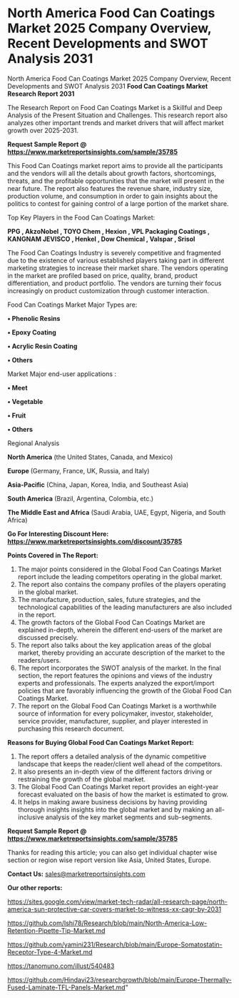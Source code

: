 # North America Food Can Coatings Market 2025 Company Overview, Recent Developments and SWOT Analysis 2031
North America Food Can Coatings Market 2025 Company Overview, Recent Developments and SWOT Analysis 2031
<strong>Food Can Coatings Market Research Report 2031</strong>

The Research Report on Food Can Coatings Market is a Skillful and Deep Analysis of the Present Situation and Challenges. This research report also analyzes other important trends and market drivers that will affect market growth over 2025-2031.

<strong>Request Sample Report @ <a href=https://www.marketreportsinsights.com/sample/35785>https://www.marketreportsinsights.com/sample/35785</a></strong>

This Food Can Coatings market report aims to provide all the participants and the vendors will all the details about growth factors, shortcomings, threats, and the profitable opportunities that the market will present in the near future. The report also features the revenue share, industry size, production volume, and consumption in order to gain insights about the politics to contest for gaining control of a large portion of the market share.

Top Key Players in the Food Can Coatings Market:

<strong>PPG , AkzoNobel , TOYO Chem , Hexion , VPL Packaging Coatings , KANGNAM JEVISCO , Henkel , Dow Chemical , Valspar , Srisol</strong>

The Food Can Coatings Industry is severely competitive and fragmented due to the existence of various established players taking part in different marketing strategies to increase their market share. The vendors operating in the market are profiled based on price, quality, brand, product differentiation, and product portfolio. The vendors are turning their focus increasingly on product customization through customer interaction.

Food Can Coatings Market Major Types are:

<strong>•  Phenolic Resins 

•  Epoxy Coating 

•  Acrylic Resin Coating 

•  Others</strong>

Market Major end-user applications :

<strong>•  Meet 

•  Vegetable 

•  Fruit 

•  Others</strong>

Regional Analysis

</u><strong><b>North America</b></strong> (the United States, Canada, and Mexico)

<strong><b>Europe </b></strong>(Germany, France, UK, Russia, and Italy)

<strong><b>Asia-Pacific</b></strong> (China, Japan, Korea, India, and Southeast Asia)

<strong><b>South America</b></strong> (Brazil, Argentina, Colombia, etc.)

<strong><b>The Middle East and Africa</b></strong> (Saudi Arabia, UAE, Egypt, Nigeria, and South Africa)

<strong>Go For Interesting Discount Here: <a href=https://www.marketreportsinsights.com/discount/35785>https://www.marketreportsinsights.com/discount/35785</a></strong>

<strong>Points Covered in The Report:</strong>
<ol>
  <li>The major points considered in the Global Food Can Coatings Market report include the leading competitors operating in the global market.</li>
  <li>The report also contains the company profiles of the players operating in the global market.</li>
  <li>The manufacture, production, sales, future strategies, and the technological capabilities of the leading manufacturers are also included in the report.</li>
  <li>The growth factors of the Global Food Can Coatings Market are explained in-depth, wherein the different end-users of the market are discussed precisely.</li>
  <li>The report also talks about the key application areas of the global market, thereby providing an accurate description of the market to the readers/users.</li>
  <li>The report incorporates the SWOT analysis of the market. In the final section, the report features the opinions and views of the industry experts and professionals. The experts analyzed the export/import policies that are favorably influencing the growth of the Global Food Can Coatings Market.</li>
  <li>The report on the Global Food Can Coatings Market is a worthwhile source of information for every policymaker, investor, stakeholder, service provider, manufacturer, supplier, and player interested in purchasing this research document.</li>
</ol>
<strong>Reasons for Buying Global Food Can Coatings Market Report:</strong>

<ol>
  <li>The report offers a detailed analysis of the dynamic competitive landscape that keeps the reader/client well ahead of the competitors.</li>
  <li>It also presents an in-depth view of the different factors driving or restraining the growth of the global market.</li>
  <li>The Global Food Can Coatings Market report provides an eight-year forecast evaluated on the basis of how the market is estimated to grow.</li>
  <li>It helps in making aware business decisions by having providing thorough insights insights into the global market and by making an all-inclusive analysis of the key market segments and sub-segments.</li>
</ol>
<strong>Request Sample Report @ <a href=https://www.marketreportsinsights.com/sample/35785>https://www.marketreportsinsights.com/sample/35785</a></strong>


Thanks for reading this article; you can also get individual chapter wise section or region wise report version like Asia, United States, Europe.

<strong>Contact Us:</strong>
sales@marketreportsinsights.com

<strong>Our other reports:</strong>

<a href=https://sites.google.com/view/market-tech-radar/all-research-page/north-america-sun-protective-car-covers-market-to-witness-xx-cagr-by-2031>https://sites.google.com/view/market-tech-radar/all-research-page/north-america-sun-protective-car-covers-market-to-witness-xx-cagr-by-2031</a>

<a href=https://github.com/Ishi78/Research/blob/main/North-America-Low-Retention-Pipette-Tip-Market.md>https://github.com/Ishi78/Research/blob/main/North-America-Low-Retention-Pipette-Tip-Market.md</a>

<a href=https://github.com/yamini231/Research/blob/main/Europe-Somatostatin-Receptor-Type-4-Market.md>https://github.com/yamini231/Research/blob/main/Europe-Somatostatin-Receptor-Type-4-Market.md</a>

<a href=https://tanomuno.com/illust/540483>https://tanomuno.com/illust/540483</a>

<a href=https://github.com/Hindavi23/researchgrowth/blob/main/Europe-Thermally-Fused-Laminate-TFL-Panels-Market.md>https://github.com/Hindavi23/researchgrowth/blob/main/Europe-Thermally-Fused-Laminate-TFL-Panels-Market.md</a>"
